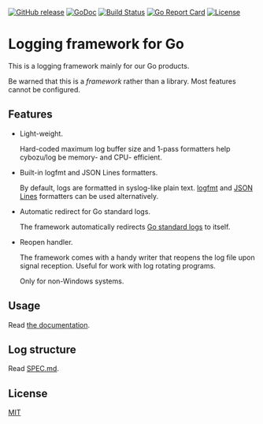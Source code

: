 [![GitHub release](https://img.shields.io/github/release/cybozu-go/log.svg?maxAge=60)][releases]
[![GoDoc](https://godoc.org/github.com/cybozu-go/log?status.svg)][godoc]
[![Build Status](https://travis-ci.org/cybozu-go/log.svg?branch=master)](https://travis-ci.org/cybozu-go/log)
[![Go Report Card](https://goreportcard.com/badge/github.com/cybozu-go/log)](https://goreportcard.com/report/github.com/cybozu-go/log)
[![License](https://img.shields.io/github/license/cybozu-go/log.svg?maxAge=2592000)](LICENSE)

Logging framework for Go
========================

This is a logging framework mainly for our Go products.

Be warned that this is a _framework_ rather than a library.
Most features cannot be configured.

Features
--------

* Light-weight.

    Hard-coded maximum log buffer size and 1-pass formatters
    help cybozu/log be memory- and CPU- efficient.

* Built-in logfmt and JSON Lines formatters.

    By default, logs are formatted in syslog-like plain text.
    [logfmt][] and [JSON Lines][jsonl] formatters can be used alternatively.

* Automatic redirect for Go standard logs.

    The framework automatically redirects [Go standard logs][golog]
    to itself.

* Reopen handler.

    The framework comes with a handy writer that reopens the log file
    upon signal reception.  Useful for work with log rotating programs.

    Only for non-Windows systems.

Usage
-----

Read [the documentation][godoc].

Log structure
-------------

Read [SPEC.md](SPEC.md).

License
-------

[MIT](https://opensource.org/licenses/MIT)

[releases]: https://github.com/cybozu-go/log/releases
[logfmt]: https://brandur.org/logfmt
[jsonl]: http://jsonlines.org/
[golog]: https://golang.org/pkg/log/
[godoc]: https://godoc.org/github.com/cybozu-go/log
